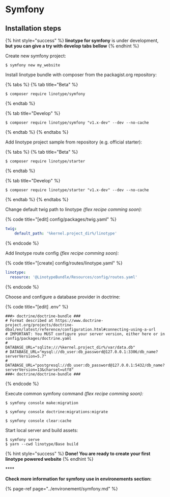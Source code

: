 # Symfony

## Installation steps

{% hint style="success" %}
**linotype for symfony** is under development, **but** **you can give a try with develop tabs bellow**
{% endhint %}

Create new symfony project:

```
$ symfony new my_website
```

Install linotype bundle with composer from the packagist.org repository:

{% tabs %}
{% tab title="Beta" %}
```
$ composer require linotype/symfony
```
{% endtab %}

{% tab title="Develop" %}
```
$ composer require linotype/symfony "v1.x-dev" --dev --no-cache
```
{% endtab %}
{% endtabs %}

Add linotype project sample from repository \(e.g. official starter\):

{% tabs %}
{% tab title="Beta" %}
```
$ composer require linotype/starter
```
{% endtab %}

{% tab title="Develop" %}
```
$ composer require linotype/starter "v1.x-dev" --dev --no-cache
```
{% endtab %}
{% endtabs %}

Change default twig path to linotype _\(flex recipe comming soon\):_

{% code title="\[edit\] config/packages/twig.yaml" %}
```yaml
twig:
    default_path: '%kernel.project_dir%/linotype'
```
{% endcode %}

Add linotype route config _\(flex recipe comming soon\):_

{% code title="\[create\] config/routes/linotype.yaml" %}
```yaml
linotype:
  resource: '@LinotypeBundle/Resources/config/routes.yaml'
```
{% endcode %}

Choose and configure a database provider in doctrine:

{% code title="\[edit\] .env" %}
```text
###> doctrine/doctrine-bundle ###
# Format described at https://www.doctrine-project.org/projects/doctrine-dbal/en/latest/reference/configuration.html#connecting-using-a-url
# IMPORTANT: You MUST configure your server version, either here or in config/packages/doctrine.yaml
#
DATABASE_URL="sqlite:///%kernel.project_dir%/var/data.db"
# DATABASE_URL="mysql://db_user:db_password@127.0.0.1:3306/db_name?serverVersion=5.7"
# DATABASE_URL="postgresql://db_user:db_password@127.0.0.1:5432/db_name?serverVersion=13&charset=utf8"
###< doctrine/doctrine-bundle ###
```
{% endcode %}

Execute common symfony command _\(flex recipe comming soon\):_

```text
$ symfony console make:migration

$ symfony console doctrine:migrations:migrate

$ symfony console clear:cache
```

Start local server and build assets:

```text
$ symfony serve
$ yarn --cwd linotype/Base build
```



{% hint style="success" %}
**Done! You are ready to create your first linotype powered website**
{% endhint %}

\*\*\*\*

**Check more information for symfony use in environements section:**

{% page-ref page="../environement/symfony.md" %}







